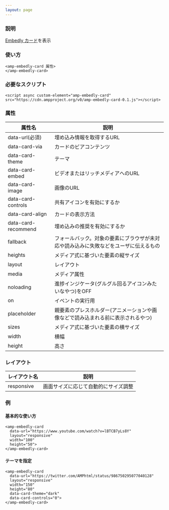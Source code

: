 ```yaml
---
layout: page
---
```


### 説明

[Embedly カード](https://docs.embed.ly/docs/cards)を表示

### 使い方

    <amp-embedly-card 属性>
    </amp-embedly-card>

### 必要なスクリプト

    <script async custom-element="amp-embedly-card" src="https://cdn.ampproject.org/v0/amp-embedly-card-0.1.js"></script>

### 属性

| 属性名              | 説明                                                   |
|---------------------|--------------------------------------------------------|
| data-url(必須)      | 埋め込み情報を取得するURL                                   |
| data-card-via       | カードのビアコンテンツ                                            |
| data-card-theme     | テーマ                                                    |
| data-card-embed     | ビデオまたはリッチメディアへのURL                                     |
| data-card-image     | 画像のURL                                               |
| data-card-controls  | 共有アイコンを有効にするか                                      |
| data-card-align     | カードの表示方法                                           |
| data-card-recommend | 埋め込みの推奨を有効にするか                                   |
| fallback            | フォールバック。対象の要素にブラウザが未対応や読み込みに失敗などをユーザに伝えるもの |
| heights             | メディア式に基づいた要素の縦サイズ                                 |
| layout              | レイアウト                                                  |
| media               | メディア属性                                               |
| noloading           | 進捗インジケータ(グルグル回るアイコンみたいなやつ)をOFF                      |
| on                  | イベントの実行用                                            |
| placeholder         | 親要素のプレスホルダー(アニメーションや画像などで読み込まれる前に表示されるやつ)    |
| sizes               | メディア式に基づいた要素の横サイズ                                 |
| width               | 横幅                                                   |
| height              | 高さ                                                    |

### レイアウト

| レイアウト名    | 説明                       |
|------------|--------------------------|
| responsive | 画面サイズに応じて自動的にサイズ調整 |

### 例

#### 基本的な使い方

    <amp-embedly-card
      data-url="https://www.youtube.com/watch?v=lBTCB7yLs8Y"
      layout="responsive"
      width="100"
      height="50">
    </amp-embedly-card>

#### テーマを指定

    <amp-embedly-card
      data-url="https://twitter.com/AMPhtml/status/986750295077040128"
      layout="responsive"
      width="150"
      height="80"
      data-card-theme="dark"
      data-card-controls="0">
    </amp-embedly-card>
